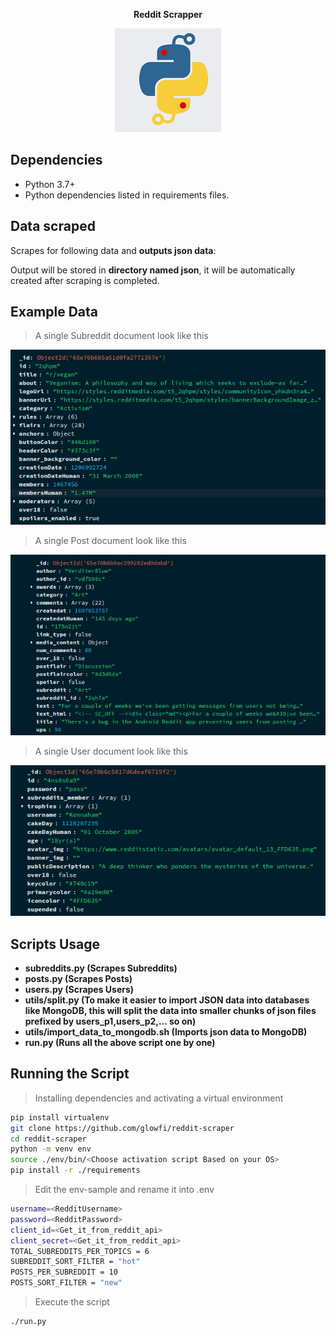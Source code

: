 <p align="center">
<b>Reddit Scrapper</b>
</p>

<p align="center">
<img src="./images/logo.png"/>
</p>

## Dependencies

-   Python 3.7+
-   Python dependencies listed in requirements files.

## Data scraped

Scrapes for following data and **outputs json data**:

Output will be stored in **directory named json**, it will be automatically
created after scraping is completed.

## Example Data

> A single Subreddit document look like this

![One Subreddits document example](./images/subreddits.png)

> A single Post document look like this

![One Posts document example](./images/posts.png)

> A single User document look like this

![One Users document example](./images/users.png)

## Scripts Usage

-   **subreddits.py (Scrapes Subreddits)**
-   **posts.py (Scrapes Posts)**
-   **users.py (Scrapes Users)**
-   **utils/split.py (To make it easier to import JSON data into databases like MongoDB, this will split the data into smaller chunks of json files prefixed by users_p1,users_p2,... so on)**
-   **utils/import_data_to_mongodb.sh (Imports json data to MongoDB)**
-   **run.py (Runs all the above script one by one)**

## Running the Script

> Installing dependencies and activating a virtual environment

```sh
pip install virtualenv
git clone https://github.com/glowfi/reddit-scraper
cd reddit-scraper
python -m venv env
source ./env/bin/<Choose activation script Based on your OS>
pip install -r ./requirements
```

> Edit the env-sample and rename it into .env

```sh
username=<RedditUsername>
password=<RedditPassword>
client_id=<Get_it_from_reddit_api>
client_secret=<Get_it_from_reddit_api>
TOTAL_SUBREDDITS_PER_TOPICS = 6
SUBREDDIT_SORT_FILTER = "hot"
POSTS_PER_SUBREDDIT = 10
POSTS_SORT_FILTER = "new"
```

> Execute the script

```sh
./run.py
```
